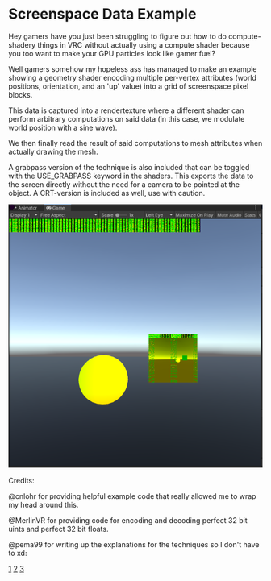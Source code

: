 # Screenspace Data Example

Hey gamers have you just been struggling to figure out how to do compute-shadery things in VRC without actually using a compute shader because you too want to make your GPU particles look like gamer fuel? 

Well gamers somehow my hopeless ass has managed to make an example showing a geometry shader encoding multiple per-vertex attributes (world positions, orientation, and an 'up' value) into a grid of screenspace pixel blocks.

This data is captured into a rendertexture where a different shader can perform arbitrary computations on said data (in this case, we modulate world position with a sine wave). 

We then finally read the result of said computations to mesh attributes when actually drawing the mesh.

A grabpass version of the technique is also included that can be toggled with the USE_GRABPASS keyword in the shaders. This exports the data to the screen directly without the need for a camera to be pointed at the object. A CRT-version is included as well, use with caution.

![img](./Images/1.png)

 Credits: 

 @cnlohr for providing helpful example code that really allowed me to wrap my head around this.

 @MerlinVR for providing code for encoding and decoding perfect 32 bit uints and perfect 32 bit floats.

 @pema99 for writing up the explanations for the techniques so I don't have to xd: 
 
 [1](https://github.com/pema99/shader-knowledge/blob/main/tips-and-tricks.md#encoding-and-decoding-data-in-a-grabpass) [2](https://github.com/pema99/shader-knowledge/blob/main/tips-and-tricks.md#easy-way-to-show-uv-unwrap-in-clipspace) [3](https://github.com/pema99/shader-knowledge/blob/main/geometry-shaders.md#blitting-to-camera-loops-or-cameras-in-general) 